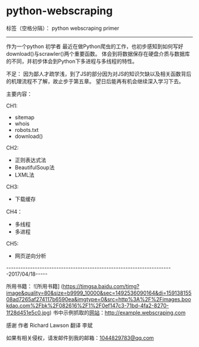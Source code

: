 # python-webscraping

标签（空格分隔）： python webscraping primer

---

作为一个python 初学者
最近在做Python爬虫的工作，也初步感知到如何写好download()与scrawler()两个重要函数。
体会到将数据保存在硬盘介质与数据库的不同，并初步体会到Python下多进程与多线程的特性。

不足：
因为鄙人才疏学浅，到了JS的部分因为对JS的知识欠缺以及相关函数背后的机理流程不了解，故止步于第五章。
望日后能再有机会继续深入学习下去。

主要内容：

CH1:
* sitemap
* whois
* robots.txt
* download()

CH2:
* 正则表达式法
* BeautifulSoup法
* LXML法

CH3:
* 下载缓存

CH4：
* 多线程
* 多进程

CH5:
* 网页逆向分析


----------------------------------------------------------------------2017/04/18-----

所用书籍：
 ![所用书籍] (https://timgsa.baidu.com/timg?image&quality=80&size=b9999_10000&sec=1492536090164&di=15913815508ad7265af274117b6590ea&imgtype=0&src=http%3A%2F%2Fimages.bookdao.com%2Fbk%2F082616%2F1%2F0ef147c3-71bd-4fa2-8270-1f28d451e5c0.jpg)
 书中示例抓取的[网站](http://example.webscraping.com)：http://example.webscraping.com
 
 感谢
   作者 Richard Lawson
   翻译 李斌
   
 如果有相关侵权，请发邮件到我的邮箱：1044829783@qq.com
